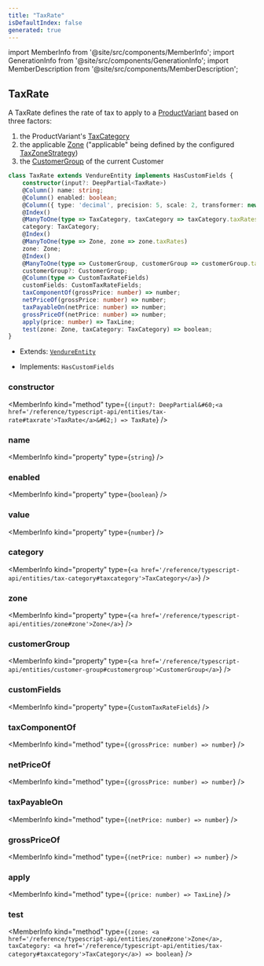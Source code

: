 ```yaml
---
title: "TaxRate"
isDefaultIndex: false
generated: true
---
```

<!-- This file was generated from the Vendure source. Do not modify. Instead, re-run the "docs:build" script -->
import MemberInfo from '@site/src/components/MemberInfo';
import GenerationInfo from '@site/src/components/GenerationInfo';
import MemberDescription from '@site/src/components/MemberDescription';


## TaxRate

<GenerationInfo sourceFile="packages/core/src/entity/tax-rate/tax-rate.entity.ts" sourceLine="25" packageName="@vendure/core" />

A TaxRate defines the rate of tax to apply to a <a href='/reference/typescript-api/entities/product-variant#productvariant'>ProductVariant</a> based on three factors:

1. the ProductVariant's <a href='/reference/typescript-api/entities/tax-category#taxcategory'>TaxCategory</a>
2. the applicable <a href='/reference/typescript-api/entities/zone#zone'>Zone</a> ("applicable" being defined by the configured <a href='/reference/typescript-api/tax/tax-zone-strategy#taxzonestrategy'>TaxZoneStrategy</a>)
3. the <a href='/reference/typescript-api/entities/customer-group#customergroup'>CustomerGroup</a> of the current Customer

```ts title="Signature"
class TaxRate extends VendureEntity implements HasCustomFields {
    constructor(input?: DeepPartial<TaxRate>)
    @Column() name: string;
    @Column() enabled: boolean;
    @Column({ type: 'decimal', precision: 5, scale: 2, transformer: new DecimalTransformer() }) value: number;
    @Index()
    @ManyToOne(type => TaxCategory, taxCategory => taxCategory.taxRates)
    category: TaxCategory;
    @Index()
    @ManyToOne(type => Zone, zone => zone.taxRates)
    zone: Zone;
    @Index()
    @ManyToOne(type => CustomerGroup, customerGroup => customerGroup.taxRates, { nullable: true })
    customerGroup?: CustomerGroup;
    @Column(type => CustomTaxRateFields)
    customFields: CustomTaxRateFields;
    taxComponentOf(grossPrice: number) => number;
    netPriceOf(grossPrice: number) => number;
    taxPayableOn(netPrice: number) => number;
    grossPriceOf(netPrice: number) => number;
    apply(price: number) => TaxLine;
    test(zone: Zone, taxCategory: TaxCategory) => boolean;
}
```
* Extends: <code><a href='/reference/typescript-api/entities/vendure-entity#vendureentity'>VendureEntity</a></code>


* Implements: <code>HasCustomFields</code>



<div className="members-wrapper">

### constructor

<MemberInfo kind="method" type={`(input?: DeepPartial&#60;<a href='/reference/typescript-api/entities/tax-rate#taxrate'>TaxRate</a>&#62;) => TaxRate`}   />


### name

<MemberInfo kind="property" type={`string`}   />


### enabled

<MemberInfo kind="property" type={`boolean`}   />


### value

<MemberInfo kind="property" type={`number`}   />


### category

<MemberInfo kind="property" type={`<a href='/reference/typescript-api/entities/tax-category#taxcategory'>TaxCategory</a>`}   />


### zone

<MemberInfo kind="property" type={`<a href='/reference/typescript-api/entities/zone#zone'>Zone</a>`}   />


### customerGroup

<MemberInfo kind="property" type={`<a href='/reference/typescript-api/entities/customer-group#customergroup'>CustomerGroup</a>`}   />


### customFields

<MemberInfo kind="property" type={`CustomTaxRateFields`}   />


### taxComponentOf

<MemberInfo kind="method" type={`(grossPrice: number) => number`}   />


### netPriceOf

<MemberInfo kind="method" type={`(grossPrice: number) => number`}   />


### taxPayableOn

<MemberInfo kind="method" type={`(netPrice: number) => number`}   />


### grossPriceOf

<MemberInfo kind="method" type={`(netPrice: number) => number`}   />


### apply

<MemberInfo kind="method" type={`(price: number) => TaxLine`}   />


### test

<MemberInfo kind="method" type={`(zone: <a href='/reference/typescript-api/entities/zone#zone'>Zone</a>, taxCategory: <a href='/reference/typescript-api/entities/tax-category#taxcategory'>TaxCategory</a>) => boolean`}   />




</div>
